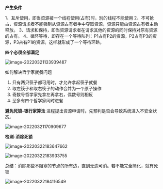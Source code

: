 **产生条件**

1、互斥使用，即当资源被一个线程使用(占有)时，别的线程不能使用
2、不可抢占，资源请求者不能强制从资源占有者手中夺取资源，资源只能由资源占有者主动释放。
3、请求和保持，即当资源请求者在请求其他的资源的同时保持对原有资源的占有。
4、循环等待，即存在一个等待队列：P1占有P2的资源，P2占有P3的资源，P3占有P1的资源。这样就形成了一个等待环路。

**四个必须全部满足**

![image-20220321133939487](E:\学习笔记\typora\img\image-20220321133939487.png)

如何解决哲学家就餐问题

1. 只有两只筷子都可用时，才允许拿起筷子就餐
2. 取左筷子和取右筷子的动作合并为一个原子操作
3. 奇数号哲学家先拿左再拿右，偶数号则相反
4. 至多有四个哲学家同时进餐

**避免死锁-银行家算法** 
进程提出资源申请时，先预判是否会导致系统进入不安全状态。

![image-20220321170909677](E:\学习笔记\typora\img\image-20220321170909677.png)

**检测-消除死锁**

![image-20220322183647662](E:\学习笔记\typora\img\image-20220322183647662.png)

![image-20220322183933755](E:\学习笔记\typora\img\image-20220322183933755.png)

总结：消除那些不阻塞的节点的所有边，直到无边可消。若不能完全简化，就有死锁

![image-20220322184116549](E:\学习笔记\typora\img\image-20220322184116549.png)
